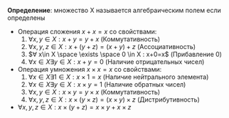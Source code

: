 **Определение**: множество X называется алгебраическим полем если определены
* Операция сложения 
  $x+x=x$ cо свойствами: 
  1) $∀x,y \in  X : x+y=y+x$ (Коммутативность)
  2) $∀x,y,z \in X : x+(y+z)=(x+y)+z$ (Ассоциативность)
  3) $∀ x\in X \space \exists \space 0 \in X : x+0=x$ (Прибавление 0)
  4) $∀x\in X  \exists y \in X : x+y=0$ (Наличие отрицательных чисел)
* Операция умножения $x \times x = x$ со свойствами:
  1) $∀ x\in X \exists 1 \in X : x \times 1=x$  (Наличие нейтрального элемента)
  2) $∀x\in X \exists y \in X : x \times y=1$ (Наличие обратных чисел)
  3) $∀x,y \in  X : x \times y=y \times x$ (Коммутативность)
  4) $∀x,y,z \in X : x\times(y\times z)=(x\times y)\times z$ (Дистрибутивность)
* $\forall x,y,z \in X : x \times (y+z) = x \times y + x \times z$